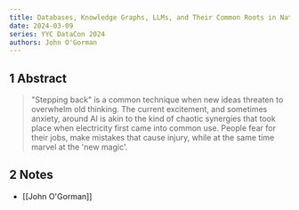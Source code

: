 ```yaml
---
title: Databases, Knowledge Graphs, LLMs, and Their Common Roots in Natural Language
date: 2024-03-09
series: YYC DataCon 2024
authors: John O'Gorman
---
```

## 1 Abstract
> "Stepping back" is a common technique when new ideas threaten to overwhelm old thinking. The current excitement, and sometimes anxiety, around AI is akin to the kind of chaotic synergies that took place when electricity first came into common use. People fear for their jobs, make mistakes that cause injury, while at the same time marvel at the 'new magic'.
## 2 Notes
- [[John O'Gorman]]
